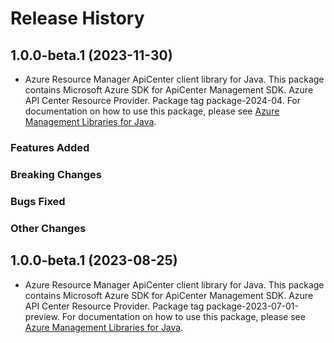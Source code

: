 # Release History

## 1.0.0-beta.1 (2023-11-30)

- Azure Resource Manager ApiCenter client library for Java. This package contains Microsoft Azure SDK for ApiCenter Management SDK. Azure API Center Resource Provider. Package tag package-2024-04. For documentation on how to use this package, please see [Azure Management Libraries for Java](https://aka.ms/azsdk/java/mgmt).

### Features Added

### Breaking Changes

### Bugs Fixed

### Other Changes

## 1.0.0-beta.1 (2023-08-25)

- Azure Resource Manager ApiCenter client library for Java. This package contains Microsoft Azure SDK for ApiCenter Management SDK. Azure API Center Resource Provider. Package tag package-2023-07-01-preview. For documentation on how to use this package, please see [Azure Management Libraries for Java](https://aka.ms/azsdk/java/mgmt).
